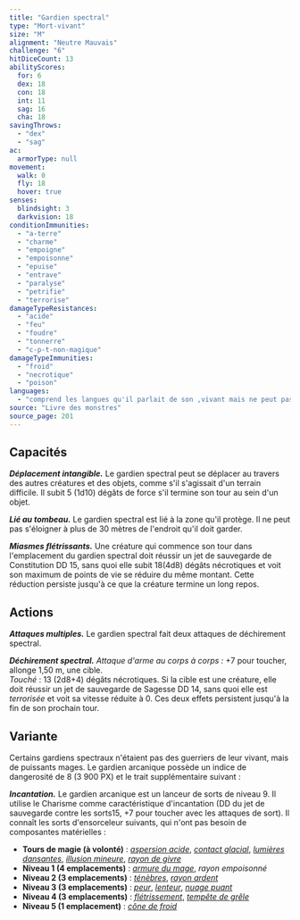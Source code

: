 ```yaml
---
title: "Gardien spectral"
type: "Mort-vivant"
size: "M"
alignment: "Neutre Mauvais"
challenge: "6"
hitDiceCount: 13
abilityScores:
  for: 6
  dex: 18
  con: 18
  int: 11
  sag: 16
  cha: 18
savingThrows:
  - "dex"
  - "sag"
ac:
  armorType: null
movement:
  walk: 0
  fly: 18
  hover: true
senses:
  blindsight: 3
  darkvision: 18
conditionImmunities:
  - "a-terre"
  - "charme"
  - "empoigne"
  - "empoisonne"
  - "epuise"
  - "entrave"
  - "paralyse"
  - "petrifie"
  - "terrorise"
damageTypeResistances:
  - "acide"
  - "feu"
  - "foudre"
  - "tonnerre"
  - "c-p-t-non-magique"
damageTypeImmunities:
  - "froid"
  - "necrotique"
  - "poison"
languages:
  - "comprend les langues qu'il parlait de son ,vivant mais ne peut pas parler"
source: "Livre des monstres"
source_page: 201
---
```

## Capacités
**_Déplacement intangible._** Le gardien spectral peut se déplacer au travers des autres créatures et des objets, comme s'il s'agissait d'un terrain difficile. Il subit 5 (1d10) dégâts de force s'il termine son tour au sein d'un objet.

**_Lié au tombeau._** Le gardien spectral est lié à la zone qu'il protège. Il ne peut pas s'éloigner à plus de 30 mètres de l'endroit qu'il doit garder.

**_Miasmes flétrissants._** Une créature qui commence son tour dans l'emplacement du gardien spectral doit réussir un jet de sauvegarde de Constitution DD 15, sans quoi elle subit 18(4d8) dégâts nécrotiques et voit son maximum de points de vie se réduire du même montant. Cette réduction persiste jusqu'à ce que la créature termine un long repos.

## Actions
**_Attaques multiples._** Le gardien spectral fait deux attaques de déchirement spectral.

**_Déchirement spectral._** _Attaque d'arme au corps à corps :_ +7 pour toucher, allonge 1,50 m, une cible.  
_Touché_ : 13 (2d8+4) dégâts nécrotiques. Si la cible est une créature, elle doit réussir un jet de sauvegarde de Sagesse DD 14, sans quoi elle est _terrorisée_ et voit sa vitesse réduite à 0. Ces deux effets persistent jusqu'à la fin de son prochain tour.

## Variante
Certains gardiens spectraux n'étaient pas des guerriers de leur vivant, mais de puissants mages. Le gardien arcanique possède un indice de dangerosité de 8 (3 900 PX) et le trait supplémentaire suivant :

**_Incantation._** Le gardien arcanique est un lanceur de sorts de niveau 9. Il utilise le Charisme comme caractéristique d'incantation (DD du jet de sauvegarde contre les sorts15, +7 pour toucher avec les attaques de sort). Il connaît les sorts d'ensorceleur suivants, qui n'ont pas besoin de composantes matérielles :
* **Tours de magie (à volonté)** : [_aspersion acide_](/grimoire/aspersion-acide/), [_contact glacial_](/grimoire/contact-glacial/), [_lumières dansantes_](/grimoire/lumieres-dansantes/), [_illusion mineure_](/grimoire/illusion-mineure/), [_rayon de givre_](/grimoire/rayon-de-givre/)
* **Niveau 1 (4 emplacements)** : [_armure du mage_](/grimoire/armure-du-mage/), _rayon empoisonné_
* **Niveau 2 (3 emplacements)** : [_ténèbres_](/grimoire/tenebres/), [_rayon ardent_](/grimoire/rayon-ardent/)
* **Niveau 3 (3 emplacements)** : [_peur_](/grimoire/peur/), [_lenteur_](/grimoire/lenteur/), [_nuage puant_](/grimoire/nuage-puant/)
* **Niveau 4 (3 emplacements)** : [_flétrissement_](/grimoire/fletrissement/), [_tempête de grêle_](/grimoire/tempete-de-grele/)
* **Niveau 5 (1 emplacement)** : [_cône de froid_](/grimoire/cone-de-froid/)
